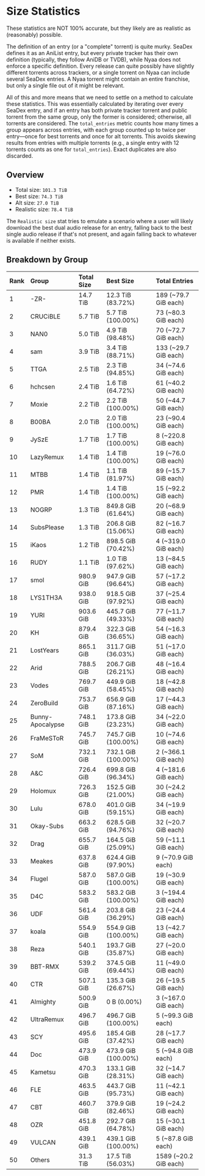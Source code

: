 # Size Statistics

These statistics are NOT 100% accurate, but they likely are as realistic as (reasonably) possible.

The definition of an entry (or a "complete" torrent) is quite murky. SeaDex defines it as an AniList entry, but every private tracker has their own definition (typically, they follow AniDB or TVDB), while Nyaa does not enforce a specific definition. Every release can quite possibly have slightly different torrents across trackers, or a single torrent on Nyaa can include several SeaDex entries. A Nyaa torrent might contain an entire franchise, but only a single file out of it might be relevant.

All of this and more means that we need to settle on a method to calculate these statistics. This was essentially calculated by iterating over every SeaDex entry, and if an entry has both private tracker torrent and public torrent from the same group, only the former is considered; otherwise, all torrents are considered. The `total_entries` metric counts how many times a group appears across entries, with each group counted up to twice per entry—once for best torrents and once for alt torrents. This avoids skewing results from entries with multiple torrents (e.g., a single entry with 12 torrents counts as one for `total_entries`). Exact duplicates are also discarded.

## Overview

- Total size: `101.3 TiB`
- Best size: `74.3 TiB`
- Alt size: `27.0 TiB`
- Realistic size: `78.4 TiB`

The `Realistic size` stat tries to emulate a scenario where a user will likely download the best dual audio release for an entry, falling back to the best single audio release if that's not present, and again falling back to whatever is available if neither exists.


## Breakdown by Group

| Rank | Group            | Total Size | Best Size           | Total Entries         |
| :----| :----------------| :----------| :-------------------| :---------------------|
| 1    | -ZR-             | 14.7 TiB   | 12.3 TiB (83.72%)   | 189 (~79.7 GiB each)  |
| 2    | CRUCiBLE         | 5.7 TiB    | 5.7 TiB (100.00%)   | 73 (~80.3 GiB each)   |
| 3    | NAN0             | 5.0 TiB    | 4.9 TiB (98.48%)    | 70 (~72.7 GiB each)   |
| 4    | sam              | 3.9 TiB    | 3.4 TiB (88.71%)    | 133 (~29.7 GiB each)  |
| 5    | TTGA             | 2.5 TiB    | 2.3 TiB (94.85%)    | 34 (~74.6 GiB each)   |
| 6    | hchcsen          | 2.4 TiB    | 1.6 TiB (64.72%)    | 61 (~40.2 GiB each)   |
| 7    | Moxie            | 2.2 TiB    | 2.2 TiB (100.00%)   | 50 (~44.7 GiB each)   |
| 8    | B00BA            | 2.0 TiB    | 2.0 TiB (100.00%)   | 23 (~90.4 GiB each)   |
| 9    | JySzE            | 1.7 TiB    | 1.7 TiB (100.00%)   | 8 (~220.8 GiB each)   |
| 10   | LazyRemux        | 1.4 TiB    | 1.4 TiB (100.00%)   | 19 (~76.0 GiB each)   |
| 11   | MTBB             | 1.4 TiB    | 1.1 TiB (81.97%)    | 89 (~15.7 GiB each)   |
| 12   | PMR              | 1.4 TiB    | 1.4 TiB (100.00%)   | 15 (~92.2 GiB each)   |
| 13   | NOGRP            | 1.3 TiB    | 849.8 GiB (61.64%)  | 20 (~68.9 GiB each)   |
| 14   | SubsPlease       | 1.3 TiB    | 206.8 GiB (15.06%)  | 82 (~16.7 GiB each)   |
| 15   | iKaos            | 1.2 TiB    | 898.5 GiB (70.42%)  | 4 (~319.0 GiB each)   |
| 16   | RUDY             | 1.1 TiB    | 1.0 TiB (97.62%)    | 13 (~84.5 GiB each)   |
| 17   | smol             | 980.9 GiB  | 947.9 GiB (96.64%)  | 57 (~17.2 GiB each)   |
| 18   | LYS1TH3A         | 938.0 GiB  | 918.5 GiB (97.92%)  | 37 (~25.4 GiB each)   |
| 19   | YURI             | 903.6 GiB  | 445.7 GiB (49.33%)  | 77 (~11.7 GiB each)   |
| 20   | KH               | 879.4 GiB  | 322.3 GiB (36.65%)  | 54 (~16.3 GiB each)   |
| 21   | LostYears        | 865.1 GiB  | 311.7 GiB (36.03%)  | 51 (~17.0 GiB each)   |
| 22   | Arid             | 788.5 GiB  | 206.7 GiB (26.21%)  | 48 (~16.4 GiB each)   |
| 23   | Vodes            | 769.7 GiB  | 449.9 GiB (58.45%)  | 18 (~42.8 GiB each)   |
| 24   | ZeroBuild        | 753.7 GiB  | 656.9 GiB (87.16%)  | 17 (~44.3 GiB each)   |
| 25   | Bunny-Apocalypse | 748.1 GiB  | 173.8 GiB (23.23%)  | 34 (~22.0 GiB each)   |
| 26   | FraMeSToR        | 745.7 GiB  | 745.7 GiB (100.00%) | 10 (~74.6 GiB each)   |
| 27   | SoM              | 732.1 GiB  | 732.1 GiB (100.00%) | 2 (~366.1 GiB each)   |
| 28   | A&C              | 726.4 GiB  | 699.8 GiB (96.34%)  | 4 (~181.6 GiB each)   |
| 29   | Holomux          | 726.3 GiB  | 152.5 GiB (21.00%)  | 30 (~24.2 GiB each)   |
| 30   | Lulu             | 678.0 GiB  | 401.0 GiB (59.15%)  | 34 (~19.9 GiB each)   |
| 31   | Okay-Subs        | 663.2 GiB  | 628.5 GiB (94.76%)  | 32 (~20.7 GiB each)   |
| 32   | Drag             | 655.7 GiB  | 164.5 GiB (25.09%)  | 59 (~11.1 GiB each)   |
| 33   | Meakes           | 637.8 GiB  | 624.4 GiB (97.90%)  | 9 (~70.9 GiB each)    |
| 34   | Flugel           | 587.0 GiB  | 587.0 GiB (100.00%) | 19 (~30.9 GiB each)   |
| 35   | D4C              | 583.2 GiB  | 583.2 GiB (100.00%) | 3 (~194.4 GiB each)   |
| 36   | UDF              | 561.4 GiB  | 203.8 GiB (36.29%)  | 23 (~24.4 GiB each)   |
| 37   | koala            | 554.9 GiB  | 554.9 GiB (100.00%) | 13 (~42.7 GiB each)   |
| 38   | Reza             | 540.1 GiB  | 193.7 GiB (35.87%)  | 27 (~20.0 GiB each)   |
| 39   | BBT-RMX          | 539.2 GiB  | 374.5 GiB (69.44%)  | 11 (~49.0 GiB each)   |
| 40   | CTR              | 507.1 GiB  | 135.3 GiB (26.67%)  | 26 (~19.5 GiB each)   |
| 41   | Almighty         | 500.9 GiB  | 0 B (0.00%)         | 3 (~167.0 GiB each)   |
| 42   | UltraRemux       | 496.7 GiB  | 496.7 GiB (100.00%) | 5 (~99.3 GiB each)    |
| 43   | SCY              | 495.6 GiB  | 185.4 GiB (37.42%)  | 28 (~17.7 GiB each)   |
| 44   | Doc              | 473.9 GiB  | 473.9 GiB (100.00%) | 5 (~94.8 GiB each)    |
| 45   | Kametsu          | 470.3 GiB  | 133.1 GiB (28.31%)  | 32 (~14.7 GiB each)   |
| 46   | FLE              | 463.5 GiB  | 443.7 GiB (95.73%)  | 11 (~42.1 GiB each)   |
| 47   | CBT              | 460.7 GiB  | 379.9 GiB (82.46%)  | 19 (~24.2 GiB each)   |
| 48   | OZR              | 451.8 GiB  | 292.7 GiB (64.78%)  | 15 (~30.1 GiB each)   |
| 49   | VULCAN           | 439.1 GiB  | 439.1 GiB (100.00%) | 5 (~87.8 GiB each)    |
| 50   | Others           | 31.3 TiB   | 17.5 TiB (56.03%)   | 1589 (~20.2 GiB each) |
